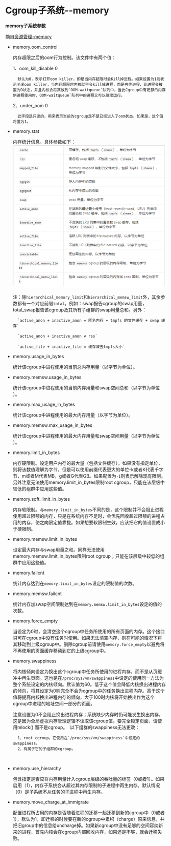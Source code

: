 # Cgroup子系统--memory #


**memory子系统参数**

摘自[资源管理-memory](https://access.redhat.com/documentation/zh-cn/red_hat_enterprise_linux/6/html/resource_management_guide/sec-memory)

- memory.oom_control

	内存超限之后的oom行为控制。该文件中有两个值：

	1、oom_kill_disable 0

		默认为0，表示打开oom killer，即是当内存超限时会Kill掉进程。如果设置为1则表示关闭oom killer，当内存超限时内核就不会kill掉进程，而是夯住进程，此进程会被置为D状态，并且内核会将其放到`OOM-waitqueue`队列中，当此Cgroup中有足够的内存供进程使用时，OOM-waitqueue`队列中的进程又可以继续运行。

	2、under_oom 0
	
		此字段是只读的，用来表示当前的cgroup是不是已经进入了oom状态，如果是，这个值将置为1。

- memory.stat

	内​​​存​​​统​​​计信息。具体参数如下：
	![](img/memory_stat.png)

	注：除​​​`hierarchical_memory_limit`和​​​`hierarchical_memsw_limit`​外​​​，其余参数都​​​有​​​一​​​个​​​对​​​应​​​前​​​缀`total`​​​。​​​例​​​如​​​：swap报​​​告​​​cgroup的​​​swap用​​​量​​​，total_swap报​​​告​​​该​​​cgroup及​​​其​​​所​​​有​​​子​​​组​​​群​​​的​​​swap用​​​量​​​总​​​和​​​。另外：

		`active_anon + inactive_anon = 匿​​​名​​​内​​​存​​​ + tmpfs 的​​​文​​​件​​​缓​​​存​​​ + swap 缓​​​存`

		`active_anon + inactive_anon ≠​​​ rss`

		​​​`active_file + inactive_file = 缓​​​存​​​减​​​去​​​tmpfs大​​​小`​​​​​​

- memory.usage_in_bytes

	统计​​​该​​​cgroup中​​​进​​​程​​​使​​​用​​​的​​​当​​​前​​​总​​​内​​​存​​​用​​​量​​​（以​​​字​​​节​​​为​​​单​​​位​​​）。
​​​
- memory.memsw.usage_in_bytes

	统计该​​​cgroup中​​​进​​​程​​​使​​​用​​​的​​​当​​​前​​​内​​​存​​​用​​​量​​​和​​​swap空​​​间​​​总​​​和​​​（以​​​字​​​节​​​为​​​单​​​位​​​）。
​​​
- memory.max_usage_in_bytes

	统计​​​该​​​cgroup中​​​进​​​程​​​使​​​用​​​的​​​最​​​大​​​内​​​存​​​用​​​量​​​（以​​​字​​​节​​​为​​​单​​​位​​​）。
​​​
- memory.memsw.max_usage_in_bytes

	统计​​​该​​​cgroup中​​​进​​​程​​​使​​​用​​​的​​​最​​​大​​​内​​​存​​​用​​​量​​​和​​​swap空​​​间​​​用​​​量​​​（以​​​字​​​节​​​为​​​单​​​位​​​）。
​​​
- memory.limit_in_bytes

	内存硬限制。设​​​定​​​用​​​户​​​内​​​存​​​的​​​最​​​大​​​量​​​（包​​​括​​​文​​​件​​​缓​​​存​​​）。​​​如​​​果​​​没​​​有​​​指​​​定​​​单​​​位​​​，则​​​将​​​该​​​数​​​值​​​理​​​解​​​为​​​字​​​节​​​。​​​但​​​是​​​可​​​以​​​使​​​用​​​前​​​缀​​​代​​​表​​​更​​​大​​​的​​​单​​​位​​​-k或​​​者​​​K代​​​表​​​千​​​字​​​节​​​，m或​​​者​​​M代​​​表​​​MB，g或​​​者​​​G代​​​表​​​GB。如果配置为`-1`则表示解除现有限制。另外注意​​​无法​​​使​​​用​​​memory.limit_in_bytes限​​​制​​​root cgroup，只​​​能​​​在​​​该​​​层​​​级​​​中​​​较​​​低​​​的​​​组​​​群​​​中​​​应​​​用​​​这​​​些​​​值​​​。

- memory.soft_limit_in_bytes

	内存软限制。与`memory.limit_in_bytes`不同的是，这个限制并不会阻止进程使用超过限额的内存，只是在系统内存不足时，会优先回收超过限额的进程占用的内存，使之向限定值靠拢。如果想要软限制生效，应该把它的值设置成小于硬限制。​​​
​​​
- memory.memsw.limit_in_bytes

	设​​​定​​​最​​​大​​​内​​​存​​​与​​​swap用​​​量​​​之​​​和​​​。​​​​​​同样无法​​​使​​​用​​​memory.memsw.limit_in_bytes限​​​制​​​ root cgroup；只​​​能​​​在​​​该​​​层​​​级​​​中​​​较​​​低​​​的​​​组​​​群​​​中​​​应​​​用​​​这​​​些​​​值​​​。​​​
​​​
- memory.failcnt

	统计​​​内​​​存​​​达​​​到​​​在​​​`memory.limit_in_bytes`设​​​定​​​的​​​限​​​制​​​值​​​的​​​次​​​数​​​。
​​​
- memory.memsw.failcnt

	统计内​​​存​​​加​​​swap空​​​间​​​限​​​制​​​达​​​到​​​在​​​`memory.memsw.limit_in_bytes`设​​​定​​​的​​​值​​​的​​​次​​​数​​​。
​​​
- memory.force_empty

	当​​​设​​​定​​​为​​​0时​​​，会​​​清​​​空​​​这​​​个​​​cgroup中​​​任​​​务​​​所​​​使​​​用​​​的​​​所​​​有​​​页​​​面​​​的​​​内​​​存​​​。​​​这​​​个​​​接​​​口​​​只​​​可​​​在​​​cgroup中​​​没​​​有​​​任​​​务​​​时​​​使​​​用​​​。​​​如​​​果​​​无​​​法​​​清​​​空​​​内​​​存​​​，则​​​在​​​可​​​能​​​的​​​情​​​况​​​下​​​将​​​其​​​移​​​动​​​到​​​上​​​级​​​cgroup中​​​。​​​删​​​除​​​cgroup前​​​请​​​使​​​用​​​`memory.force_empty`以​​​避​​​免​​​将​​​不​​​再​​​使​​​用​​​的​​​页​​​面​​​缓​​​存​​​移​​​动​​​到​​​它​​​的​​​上​​​级​​​cgroup中​​​。
​​​
- memory.swappiness

	将​​​内​​​核​​​倾​​​向​​​设​​​定​​​为​​​换​​​出​​​这​​​个​​​cgroup中​​​任​​​务​​​所​​​使​​​用​​​的​​​进​​​程​​​内​​​存​​​，而​​​不​​​是​​​从​​​页​​​缓​​​冲​​​中​​​再​​​生​​​页​​​面​​​。​​​这​​​也​​​是​​​在​​​`/proc/sys/vm/swappiness`中​​​设​​​定​​​的​​​使​​​用​​​同​​​一​​​方​​​法​​​为​​​整​​​个​​​系​​​统​​​设​​​定​​​的​​​内​​​核​​​倾​​​向​​​。​​​默​​​认​​​值​​​为​​​ 60。​​​低​​​于​​​这​​​个​​​值​​​会​​​降​​​低​​​内​​​核​​​换​​​出​​​进​​​程​​​内​​​存​​​的​​​倾​​​向​​​，将​​​其​​​设​​​定​​​为​​​0则​​​完​​​全​​​不​​​会​​​为​​​cgroup中​​​的​​​任​​​务​​​换​​​出​​​进​​​程​​​内​​​存​​​。​​​高​​​于​​​这​​​个​​​值​​​将​​​提​​​高​​​内​​​核​​​换​​​出​​​进​​​程​​​内​​​存​​​的​​​倾​​​向​​​，大​​​于​​​100时​​​内​​​核​​​将​​​开​​​始​​​换​​​出​​​作​​​为​​​这​​​个​​​cgroup中​​​进​​​程​​​的​​​地​​​址​​​空​​​间​​​一​​​部​​​分​​​的​​​页​​​面​​​。​​​

	注​​​意设置为0不​​​会​​​阻​​​止​​​换​​​出​​​进​​​程​​​内​​​存​​​；系​​​统​​​缺​​​少​​​内​​​存​​​时​​​仍​​​可​​​能​​​发​​​生​​​换​​​出​​​内​​​存​​​，这​​​是​​​因​​​为​​​全​​​局​​​虚​​​拟​​​内​​​存​​​管​​​理​​​逻​​​辑​​​不​​​读​​​取​​​该​​​cgroup值​​​。​​​要​​​完​​​全​​​锁​​​定​​​页​​​面​​​，请​​​使​​​用​​​ mlock() 而​​​不​​​是​cgroup。
​​​
	​​以​​​下​​​组​​​群​​​的​​​swappiness无法更改：

		1、root cgroup，它​​​使​​​用​​​在​​​`/proc/sys/vm/swappiness`中​​​设​​​定​​​的​​​swappiness。​​​
		2、有​​​属​​​于​​​它​​​的​​​子​​​组​​​群​​​的​​​cgroup。
​​​
- memory.use_hierarchy

	包​​​含​​​指​​​定​​​是​​​否​​​应​​​将​​​内​​​存​​​用​​​量​​​计​​​入​​​cgroup层​​​级​​​的​​​吞​​​吐​​​量​​​的​​​标​​​签​​​（0或​​​者​​​1）。​​​如​​​果​​​启​​​用​​​（1），内​​​存​​​子​​​系​​​统​​​会​​​从​​​超​​​过​​​其​​​内​​​存​​​限​​​制​​​的​​​子​​​进​​​程​​​中​​​再​​​生​​​内​​​存​​​。​​​默​​​认​​​情​​​况​​​（0）是​​​子​​​系​​​统​​​不​​​从​​​任​​​务​​​的​​​子​​​进​​​程​​​中​​​再​​​生​​​内​​​存​​​。

- memory.move_charge_at_immigrate

	配置进程所占用的内存是否随着进程的迁移一起迁移到新的cgroup中（0或者1），默认为1，即迁移的时候要在新的cgroup中累积（charge）原来信息，并把旧group中的信息给uncharge掉。如果新cgroup中没有足够的空间容纳新来的进程，首先内核会在cgroup内部回收内存，如果还是不够，就会迁移失败。​​​